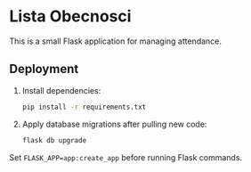 # Lista Obecnosci

This is a small Flask application for managing attendance.

## Deployment

1. Install dependencies:
   ```bash
   pip install -r requirements.txt
   ```
2. Apply database migrations after pulling new code:
   ```bash
   flask db upgrade
   ```

Set `FLASK_APP=app:create_app` before running Flask commands.
